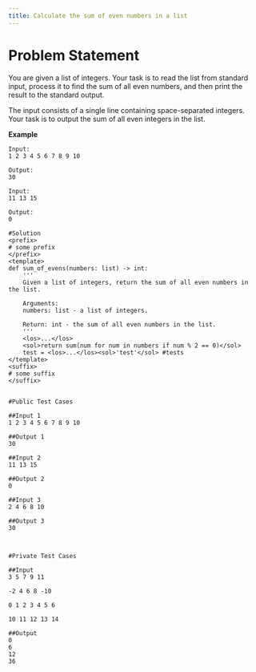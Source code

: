 ```yaml
---
title: Calculate the sum of even numbers in a list
---
```


# Problem Statement

You are given a list of integers. Your task is to read the list from standard input, process it to find the sum of all even numbers, and then print the result to the standard output.

The input consists of a single line containing space-separated integers. Your task is to output the sum of all even integers in the list.

**Example**
```py3
Input:
1 2 3 4 5 6 7 8 9 10

Output:
30

Input:
11 13 15

Output:
0

#Solution
<prefix>
# some prefix   
</prefix>
<template>
def sum_of_evens(numbers: list) -> int:
    '''
    Given a list of integers, return the sum of all even numbers in the list.

    Arguments:
    numbers: list - a list of integers.

    Return: int - the sum of all even numbers in the list.
    '''
    <los>...</los>
    <sol>return sum(num for num in numbers if num % 2 == 0)</sol>
    test = <los>...</los><sol>'test'</sol> #tests
</template>
<suffix>
# some suffix
</suffix>


#Public Test Cases

##Input 1
1 2 3 4 5 6 7 8 9 10

##Output 1
30

##Input 2
11 13 15

##Output 2
0

##Input 3
2 4 6 8 10

##Output 3
30



#Private Test Cases

##Input
3 5 7 9 11

-2 4 6 8 -10

0 1 2 3 4 5 6

10 11 12 13 14

##Output
0
6
12
36
